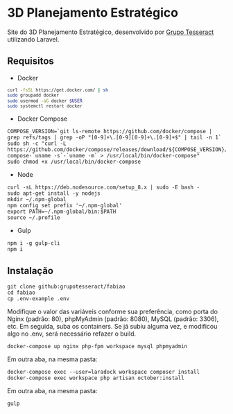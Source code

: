 # 3D Planejamento Estratégico

Site do 3D Planejamento Estratégico, desenvolvido por [Grupo Tesseract](https://grupotesseract.com.br) utilizando Laravel.

## Requisitos

- Docker

<small>

``` bash
curl -fsSL https://get.docker.com/ | sh
sudo groupadd docker
sudo usermod -aG docker $USER
sudo systemctl restart docker
```

</small>

- Docker Compose

```
COMPOSE_VERSION=`git ls-remote https://github.com/docker/compose | grep refs/tags | grep -oP "[0-9]+\.[0-9][0-9]+\.[0-9]+$" | tail -n 1`
sudo sh -c "curl -L https://github.com/docker/compose/releases/download/${COMPOSE_VERSION}/docker-compose-`uname -s`-`uname -m` > /usr/local/bin/docker-compose"
sudo chmod +x /usr/local/bin/docker-compose
```

- Node

```
curl -sL https://deb.nodesource.com/setup_8.x | sudo -E bash -
sudo apt-get install -y nodejs
mkdir ~/.npm-global
npm config set prefix '~/.npm-global'
export PATH=~/.npm-global/bin:$PATH
source ~/.profile
```

- Gulp

```
npm i -g gulp-cli
npm i
```

## Instalação

```
git clone github:grupotesseract/fabiao
cd fabiao
cp .env-example .env
```

Modifique o valor das variáveis conforme sua preferência, como porta do Nginx (padrão: 80), phpMyAdmin (padrão: 8080), MySQL (padrão: 3306), etc. Em seguida, suba os containers. Se já subiu alguma vez, e modificou algo no .env, será necessário refazer o build.

```
docker-compose up nginx php-fpm workspace mysql phpmyadmin
```

Em outra aba, na mesma pasta:

```
docker-compose exec --user=laradock workspace composer install
docker-compose exec workspace php artisan october:install
```

Em outra aba, na mesma pasta:

```
gulp
```
